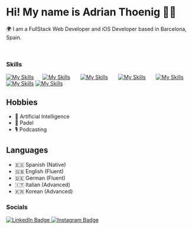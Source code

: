 Hi! My name is Adrian Thoenig 🧞‍♂️
========================================================================================================================================

🌍 I am a FullStack Web Developer and iOS Developer based in Barcelona, Spain.

<br/>

### Skills

[![My Skills](https://skillicons.dev/icons?i=html,css)](https://skillicons.dev) &nbsp;&nbsp;&nbsp;&nbsp;&nbsp;[![My Skills](https://skillicons.dev/icons?i=php,mysql,mongodb)](https://skillicons.dev) &nbsp;&nbsp;&nbsp;&nbsp;&nbsp;  [![My Skills](https://skillicons.dev/icons?i=js,ts)](https://skillicons.dev) &nbsp;&nbsp;&nbsp;&nbsp;&nbsp; [![My Skills](https://skillicons.dev/icons?i=react,next)](https://skillicons.dev) &nbsp;&nbsp;&nbsp;&nbsp;&nbsp; [![My Skills](https://skillicons.dev/icons?i=tailwind)](https://skillicons.dev) &nbsp;&nbsp;&nbsp;&nbsp;&nbsp; [![My Skills](https://skillicons.dev/icons?i=figma)](https://skillicons.dev) [![My Skills](https://skillicons.dev/icons?i=python,swift,java,linux,bash,cpp)](https://skillicons.dev) &nbsp;&nbsp;&nbsp;&nbsp;&nbsp; 
<br/>

## Hobbies

- 🤖 Artificial Intelligence
- 👟 Padel
- 🎙️ Podcasting

## Languages
- 🇪🇸 Spanish (Native)
- 🇬🇧 English (Fluent)
- 🇩🇪 German (Fluent)
- 🇮🇹 Italian (Advanced)
- 🇰🇷 Korean (Advanced)

### Socials

<div id="badges">
  <a href="https://www.linkedin.com/in/adrianthoenig/" target="_blank">
    <img src="https://img.shields.io/badge/LinkedIn-blue?style=for-the-badge&logo=linkedin&logoColor=white" alt="LinkedIn Badge"/>
  </a>
    <a href=https://www.instagram.com/adrian_thoenig/ target="_blank">
    <img src="https://img.shields.io/badge/Instagram-E4405F?style=for-the-badge&logo=instagram&logoColor=white" alt="Instagram Badge"/>
</div>
